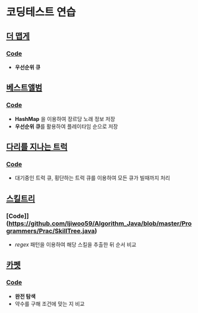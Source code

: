 # 코딩테스트 연습

## [더 맵게](https://programmers.co.kr/learn/courses/30/lessons/42626)
### [Code](https://github.com/ljiwoo59/Algorithm_Java/blob/master/Programmers/Prac/Heap_MoreSpicy.java)
* **우선순위 큐**

## [베스트앨범](https://programmers.co.kr/learn/courses/30/lessons/42579)
### [Code](https://github.com/ljiwoo59/Algorithm_Java/blob/master/Programmers/Prac/Hash_BestAlbum.java)
* **HashMap** 을 이용하여 장르당 노래 정보 저장
* **우선순위 큐**를 활용하여 플레이타임 순으로 저장

## [다리를 지나는 트럭](https://programmers.co.kr/learn/courses/30/lessons/42583)
### [Code](https://github.com/ljiwoo59/Algorithm_Java/blob/master/Programmers/Prac/Truck.java)
* 대기중인 트럭 큐, 횡단하는 트럭 큐를 이용하여 모든 큐가 빌때까지 처리

## [스킬트리](https://programmers.co.kr/learn/courses/30/lessons/49993)
### [Code]](https://github.com/ljiwoo59/Algorithm_Java/blob/master/Programmers/Prac/SkillTree.java)
* *regex* 패턴을 이용하여 해당 스킬을 추출한 뒤 순서 비교

## [카펫](https://programmers.co.kr/learn/courses/30/lessons/42842)
### [Code](https://github.com/ljiwoo59/Algorithm_Java/blob/master/Programmers/Prac/Carpet.java)
* **완전 탐색**
* 약수를 구해 조건에 맞는 지 비교
